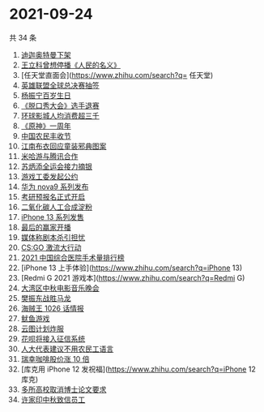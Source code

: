 # 2021-09-24

共 34 条

<!-- BEGIN -->
<!-- 最后更新时间 Fri Sep 24 2021 18:06:52 GMT+0800 (China Standard Time) -->

1. [迪迦奥特曼下架](https://www.zhihu.com/search?q=迪迦奥特曼)
1. [王立科曾想停播《人民的名义》](https://www.zhihu.com/search?q=王立科)
1. [任天堂直面会](https://www.zhihu.com/search?q= 任天堂)
1. [英雄联盟全球总决赛抽签](https://www.zhihu.com/search?q=s11)
1. [杨振宁百岁生日](https://www.zhihu.com/search?q=杨振宁)
1. [《脱口秀大会》选手退赛](https://www.zhihu.com/search?q=脱口秀大会)
1. [环球影城人均消费超三千](https://www.zhihu.com/search?q=环球影城)
1. [《原神》一周年](https://www.zhihu.com/search?q=原神)
1. [中国农民丰收节](https://www.zhihu.com/search?q=中国农民丰收节)
1. [江南布衣回应童装邪典图案](https://www.zhihu.com/search?q=江南布衣)
1. [米哈游与腾讯合作](https://www.zhihu.com/search?q=米哈游)
1. [苏炳添全运会接力摘银](https://www.zhihu.com/search?q=苏炳添)
1. [游戏工委发起公约](https://www.zhihu.com/search?q=游戏工委)
1. [华为 nova9 系列发布](https://www.zhihu.com/search?q=华为nova9)
1. [考研预报名正式开启](https://www.zhihu.com/search?q=考研预报名)
1. [二氧化碳人工合成淀粉](https://www.zhihu.com/search?q=淀粉)
1. [iPhone 13 系列发售](https://www.zhihu.com/search?q=iPhone13)
1. [最后的赢家开播](https://www.zhihu.com/search?q=最后的赢家)
1. [媒体称剧本杀引担忧](https://www.zhihu.com/search?q=剧本杀)
1. [CS:GO 激流大行动](https://www.zhihu.com/search?q=激流大行动)
1. [2021 中国综合医院手术量排行榜](https://www.zhihu.com/search?q=综合医院)
1. [iPhone 13 上手体验](https://www.zhihu.com/search?q=iPhone 13)
1. [Redmi G 2021 游戏本](https://www.zhihu.com/search?q=Redmi G)
1. [大湾区中秋电影音乐晚会](https://www.zhihu.com/search?q=中秋晚会)
1. [樊振东战胜马龙](https://www.zhihu.com/search?q=樊振东)
1. [海贼王 1026 话情报](https://www.zhihu.com/search?q=海贼王)
1. [鱿鱼游戏](https://www.zhihu.com/search?q=鱿鱼游戏)
1. [云图计划炸服](https://www.zhihu.com/search?q=云图计划)
1. [花呗将接入征信系统](https://www.zhihu.com/search?q=花呗)
1. [人大代表建议不用农民工语言](https://www.zhihu.com/search?q=农民工语言)
1. [瑞幸咖啡股价涨 10 倍](https://www.zhihu.com/search?q=瑞幸)
1. [库克用 iPhone 12 发祝福](https://www.zhihu.com/search?q=iPhone 12 库克)
1. [多所高校取消博士论文要求](https://www.zhihu.com/search?q=博士论文)
1. [许家印中秋致信员工](https://www.zhihu.com/search?q=许家印致信)

<!-- END -->
